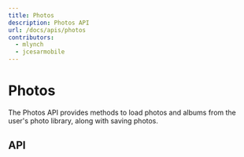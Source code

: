 ```yaml
---
title: Photos
description: Photos API
url: /docs/apis/photos
contributors:
  - mlynch
  - jcesarmobile
---
```


<plugin-platforms platforms="ios,android"></plugin-platforms>

# Photos

The Photos API provides methods to load photos and albums from the user's photo library, along with saving photos.

## API

<plugin-api name="photos"></plugin-api>